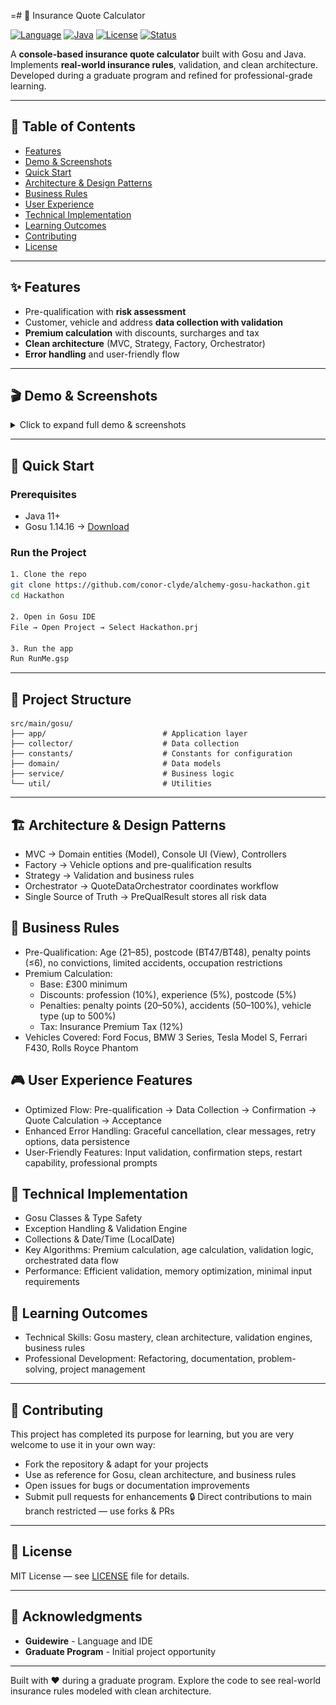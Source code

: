 \=# 🚗 Insurance Quote Calculator

[![Language](https://img.shields.io/badge/Gosu-1.14.16-blue.svg)](https://gosu-lang.github.io/) [![Java](https://img.shields.io/badge/Java-11+-green.svg)](https://openjdk.java.net/) [![License](https://img.shields.io/badge/License-MIT-yellow.svg)](LICENSE) [![Status](https://img.shields.io/badge/Status-Completed-brightgreen.svg)]()

A **console-based insurance quote calculator** built with Gosu and Java. Implements **real-world insurance rules**, validation, and clean architecture. Developed during a graduate program and refined for professional-grade learning.

---

## 📌 Table of Contents
- [Features](#-features)  
- [Demo & Screenshots](#-demo--screenshots)  
- [Quick Start](#-quick-start)  
- [Architecture & Design Patterns](#-architecture--design-patterns)  
- [Business Rules](#-business-rules)  
- [User Experience](#-user-experience)  
- [Technical Implementation](#-technical-implementation)  
- [Learning Outcomes](#-learning-outcomes)  
- [Contributing](#-contributing)  
- [License](#-license)  

---

## ✨ Features
- Pre-qualification with **risk assessment**  
- Customer, vehicle and address **data collection with validation**  
- **Premium calculation** with discounts, surcharges and tax  
- **Clean architecture** (MVC, Strategy, Factory, Orchestrator)
- **Error handling** and user-friendly flow  

---

## 🎬 Demo & Screenshots

<details>
<summary>Click to expand full demo & screenshots</summary>

### Complete Demo
![Application Demo](docs/images/demo-complete.gif)

### User Journey

| Step | Screenshot | Description |
|------|------------|-------------|
| **1. Pre-Qualification** | <img src="docs/images/pre-qualification.png" width="320"> | Eligibility check: **age, occupation, risk factors** |
| **2. Customer Info** | <img src="docs/images/data-collection1.png" width="320"> | Collects **personal details** |
| **3. Vehicle Configuration** | <img src="docs/images/data-collection2.png" width="320"> | Configure **vehicle details & options** |
| **4. Summary & Confirmation** | <img src="docs/images/information-summary.png" width="320"> | Review all collected data |
| **5. Quote Calculation** | <img src="docs/images/quote-results.png" width="320"> | Detailed **premium breakdown** |

### Validation and Error Handling

| Feature | Screenshot | Description |
|---------|------------|-------------|
| Pre-Qualification Validation | <img src="docs/images/validation-pre-qual.png" width="480"> | Validates **dates, names, postcodes**, enforces eligibility rules |
| Vehicle Configuration Validation | <img src="docs/images/validation-vehicle.png" width="480"> | Checks **ranges** and validates vehicle options |

</details>

---

## 🚀 Quick Start

### Prerequisites
- Java 11+  
- Gosu 1.14.16 → [Download](https://gosu-lang.github.io/downloads.html)

### Run the Project
```bash
1. Clone the repo
git clone https://github.com/conor-clyde/alchemy-gosu-hackathon.git
cd Hackathon

2. Open in Gosu IDE
File → Open Project → Select Hackathon.prj

3. Run the app
Run RunMe.gsp
```

---

## 📁 Project Structure

```
src/main/gosu/
├── app/                          # Application layer
├── collector/                    # Data collection
├── constants/                    # Constants for configuration      
├── domain/                       # Data models 
├── service/                      # Business logic   
└── util/                         # Utilities     
```

---

## 🏗️ Architecture & Design Patterns
- MVC → Domain entities (Model), Console UI (View), Controllers
- Factory → Vehicle options and pre-qualification results
- Strategy → Validation and business rules
- Orchestrator → QuoteDataOrchestrator coordinates workflow
- Single Source of Truth → PreQualResult stores all risk data

## 💼 Business Rules
- Pre-Qualification: Age (21–85), postcode (BT47/BT48), penalty points (≤6), no convictions, limited accidents, occupation restrictions
- Premium Calculation:
  - Base: £300 minimum
  - Discounts: profession (10%), experience (5%), postcode (5%)
  - Penalties: penalty points (20–50%), accidents (50–100%), vehicle type (up to 500%)
  - Tax: Insurance Premium Tax (12%)
- Vehicles Covered: Ford Focus, BMW 3 Series, Tesla Model S, Ferrari F430, Rolls Royce Phantom

## 🎮 User Experience Features
- Optimized Flow: Pre-qualification → Data Collection → Confirmation → Quote Calculation → Acceptance
- Enhanced Error Handling: Graceful cancellation, clear messages, retry options, data persistence
- User-Friendly Features: Input validation, confirmation steps, restart capability, professional prompts

## 🔧 Technical Implementation
- Gosu Classes & Type Safety
- Exception Handling & Validation Engine
- Collections & Date/Time (LocalDate)
- Key Algorithms: Premium calculation, age calculation, validation logic, orchestrated data flow
- Performance: Efficient validation, memory optimization, minimal input requirements

## 🎯 Learning Outcomes
- Technical Skills: Gosu mastery, clean architecture, validation engines, business rules
- Professional Development: Refactoring, documentation, problem-solving, project management

---

## 🤝 Contributing
This project has completed its purpose for learning, but you are very welcome to use it in your own way:
- Fork the repository & adapt for your projects
- Use as reference for Gosu, clean architecture, and business rules
- Open issues for bugs or documentation improvements
- Submit pull requests for enhancements
🔒 Direct contributions to main branch restricted — use forks & PRs

---

## 📄 License
MIT License — see  [LICENSE](LICENSE) file for details.

---

## 🙏 Acknowledgments

- **Guidewire** - Language and IDE
- **Graduate Program** - Initial project opportunity

---

Built with ❤️ during a graduate program. Explore the code to see real-world insurance rules modeled with clean architecture.
